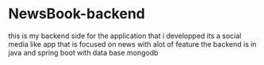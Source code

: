 # NewsBook-backend
this is my backend side for the application that i developped its a social media like app that is focused on news with alot of feature the backend is in java and spring boot with data base mongodb
